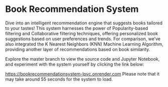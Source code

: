 # Book Recommendation System
Dive into an intelligent recommendation engine that suggests books tailored to your tastes! This system harnesses the power of Popularity-based filtering and Collaborative filtering techniques, offering personalized book suggestions based on user preferences and trends. For comparison, we’ve also integrated the K Nearest Neighbors (KNN) Machine Learning Algorithm, providing another layer of recommendations based on book similarity.

Explore the master branch to view the source code and Jupyter Notebook, and experiment with the system yourself by clicking the link below:

https://bookrecommendationsystem-lpvc.onrender.com
Please note that it may take around 55 seconds for the system to load.
